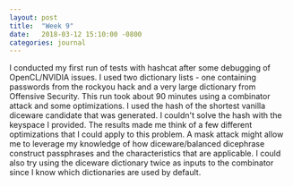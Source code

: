 ```yaml
---
layout: post
title:  "Week 9"
date:   2018-03-12 15:10:00 -0800
categories: journal
---
```

I conducted my first run of tests with hashcat after some debugging of OpenCL/NVIDIA issues. I used two dictionary lists - one containing passwords from the rockyou hack and a very large dictionary from Offensive Security. This run took about 90 minutes using a combinator attack and some optimizations. I used the hash of the shortest vanilla diceware candidate that was generated. I couldn't solve the hash with the keyspace I provided. The results made me think of a few different optimizations that I could apply to this problem. A mask attack might allow me to leverage my knowledge of how diceware/balanced dicephrase construct passphrases and the characteristics that are applicable. I could also try using the diceware dictionary twice as inputs to the combinator since I know which dictionaries are used by default.

<script src="https://gist.github.com/alexiasa/caa5f90b1b0e0014bf384ca25f7d597e.js"></script>
